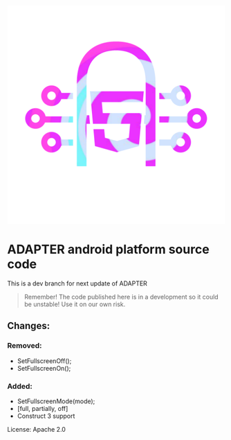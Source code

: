 ![ADAPTER logo](https://github.com/PuRainDev/ADAPTER-android-platform-source/raw/main/adap_logo.png?raw=true)
# ADAPTER android platform source code
 This is a dev branch for next update of ADAPTER
 
> Remember!
> The code published here is in a development so it could be unstable! 
> Use it on our own risk.

## Changes:
### Removed:
- SetFullscreenOff();
- SetFullscreenOn();
 
### Added:
- SetFullscreenMode(mode);
- [full, partially, off]
- Construct 3 support
 
 
 License: Apache 2.0